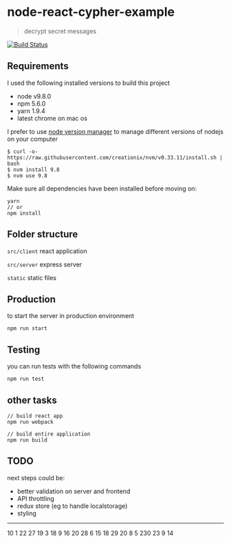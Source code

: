 # node-react-cypher-example
> decrypt secret messages

[![Build Status](https://travis-ci.com/dominickolbe/node-react-cypher-example.svg?token=8mQZSyxk8kfsuCnM7pjH&branch=master)](https://travis-ci.com/dominickolbe/node-react-cypher-example)


## Requirements
I used the following installed versions to build this project

- node v9.8.0
- npm 5.6.0
- yarn 1.9.4
- latest chrome on mac os

I prefer to use [node version manager](https://github.com/creationix/nvm) to manage different versions of nodejs on your computer
```
$ curl -o- https://raw.githubusercontent.com/creationix/nvm/v0.33.11/install.sh | bash
$ nvm install 9.8
$ nvm use 9.8
```

Make sure all dependencies have been installed before moving on:

```
yarn
// or
npm install
```

## Folder structure

`src/client` react application

`src/server` express server

`static` static files

## Production
to start the server in production environment
```
npm run start
```

## Testing
you can run tests with the following commands
```
npm run test
```

## other tasks
```
// build react app
npm run webpack

// build entire application
npm run build
```

## TODO

next steps could be:

- better validation on server and frontend
- API throttling
- redux store (eg to handle localstorage)
- styling


---

10 1 22 27 19 3 18 9 16 20 28 6 15 18 29 20 8 5 230 23 9 14
